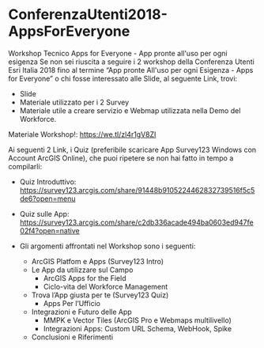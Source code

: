 # ConferenzaUtenti2018-AppsForEveryone
Workshop Tecnico Apps for Everyone - App pronte all'uso per ogni esigenza
Se non sei riuscita a seguire i 2 workshop della Conferenza Utenti Esri Italia 2018 fino al termine
“App pronte All'uso per ogni Esigenza - Apps for Everyone” o chi fosse interessato alle Slide, al seguente Link, trovi:
-	Slide
-	Materiale utilizzato per i 2 Survey
-	Materiale utile a creare servizio e Webmap utilizzata nella Demo del Workforce.

Materiale Workshop!:  https://we.tl/zl4r1gV8ZI

Ai seguenti 2 Link, i Quiz (preferibile scaricare App Survey123 Windows con Account ArcGIS Online),  che puoi ripetere se non hai fatto in tempo a compilarli:

-	Quiz Introduttivo: https://survey123.arcgis.com/share/91448b9105224462832739516f5c5de6?open=menu

-	Quiz sulle App: https://survey123.arcgis.com/share/c2db336acade494ba0603ed947fe02f4?open=native

-	Gli argomenti affrontati nel Workshop sono i seguenti:
	- ArcGIS Platfom e Apps (Survey123 Intro)
	- Le App da utilizzare sul Campo
	  - ArcGIS Apps for the Field
	  - Ciclo-vita del Workforce Management
	- Trova l’App giusta per te (Survey123 Quiz)
	  - Apps Per l’Ufficio
	- Integrazioni e Futuro delle App
		- MMPK e Vector Tiles (ArcGIS Pro e Webmaps multilivello)
		- Integrazioni Apps: Custom URL Schema, WebHook, Spike
	- Conclusioni e Riferimenti
